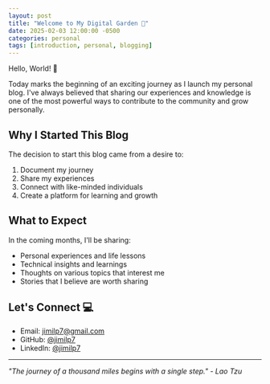 ```yaml
---
layout: post
title: "Welcome to My Digital Garden 🌱"
date: 2025-02-03 12:00:00 -0500
categories: personal
tags: [introduction, personal, blogging]
---
```


Hello, World! 👋

Today marks the beginning of an exciting journey as I launch my personal blog. I've always believed that sharing our experiences and knowledge is one of the most powerful ways to contribute to the community and grow personally.

## Why I Started This Blog

The decision to start this blog came from a desire to:
1. Document my journey
2. Share my experiences
3. Connect with like-minded individuals
4. Create a platform for learning and growth

## What to Expect

In the coming months, I'll be sharing:
- Personal experiences and life lessons
- Technical insights and learnings
- Thoughts on various topics that interest me
- Stories that I believe are worth sharing

## Let's Connect 💻

- Email: [jimilp7@gmail.com](mailto:jimilp7@gmail.com)
- GitHub: [@jimilp7](https://github.com/jimilp7)
- LinkedIn: [@jimilp7](https://www.linkedin.com/in/jimilp7/)

---

*"The journey of a thousand miles begins with a single step." - Lao Tzu* 